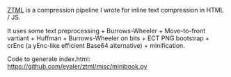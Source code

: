 [ZTML](https://github.com/eyaler/ztml) is a compression pipeline I wrote for inline text compression in HTML / JS.

It uses some text preprocessing + Burrows-Wheeler + Move-to-front vartiant + Huffman + Burrows-Wheeler on bits + ECT PNG bootstrap + crEnc (a yEnc-like efficient Base64 alternative) + minification.

Code to generate index.html: 
https://github.com/eyaler/ztml/misc/minibook.py